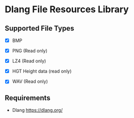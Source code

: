 # Dlang File Resources Library

## Supported File Types
- [x] BMP 
- [x] PNG (Read only)

- [x] LZ4 (Read only)
- [x] HGT Height data (read only)

- [x] WAV (Read only)

## Requirements
- Dlang https://dlang.org/
